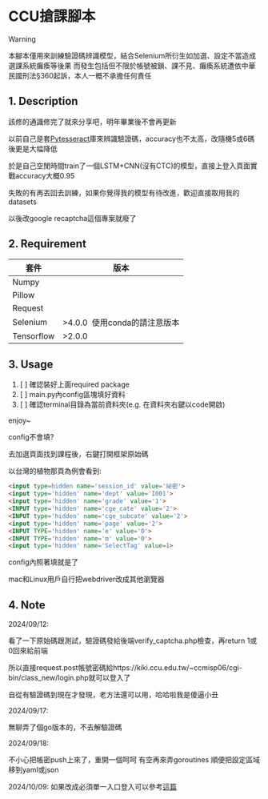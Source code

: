 # CCU搶課腳本

> [!WARNING]
> 本腳本僅用來訓練驗證碼辨識模型，結合Selenium所衍生如加選、設定不當造成選課系統癱瘓等後果
> 而發生包括但不限於帳號被鎖、課不見、癱瘓系統遭依中華民國刑法§360起訴，本人一概不承擔任何責任

## 1. Description

該修的通識修完了就來分享吧，明年畢業後不會再更新

以前自己是套[Pytesseract](https://pypi.org/project/pytesseract/)庫來辨識驗證碼，accuracy也不太高，改隨機5或6碼後更是大幅降低

於是自己空閒時間train了一個LSTM+CNN(沒有CTC)的模型，直接上登入頁面實戰accuracy大概0.95

失敗的有再丟回去訓練，如果你覺得我的模型有待改進，歡迎直接取用我的datasets

以後改google recaptcha這個專案就廢了

## 2. Requirement

| 套件       | 版本                           |
| ---------- | ------------------------------ |
| Numpy      |                                |
| Pillow     |                                |
| Request    |                                |
| Selenium   | >4.0.0  使用conda的請注意版本 |
| Tensorflow | >2.0.0                         |

## 3. Usage

1. [ ] 確認裝好上面required package
2. [ ] main.py內config區塊填好資料
3. [ ] 確認terminal目錄為當前資料夾(e.g. 在資料夾右鍵以code開啟)

enjoy~

config不會填?

去加選頁面找到課程後，右鍵打開框架原始碼

以台灣的植物那頁為例會看到:

```html
<input type=hidden name='session_id' value='祕密'>
<input type='hidden' name='dept' value='I001'>
<input type='hidden' name='grade' value='1'>
<INPUT type='hidden' name='cge_cate' value='2'>
<INPUT type='hidden' name='cge_subcate' value='2'>
<input type='hidden' name='page' value='2'>
<INPUT TYPE='hidden' name='e' value='0'>
<INPUT TYPE='hidden' name='m' value='0'>
<input type='hidden' name='SelectTag' value=1>
```

config內照著填就是了

mac和Linux用戶自行把webdriver改成其他瀏覽器

## 4. Note

2024/09/12:

看了一下原始碼跟測試，驗證碼發給後端verify_captcha.php檢查，再return 1或0回來給前端

所以直接request.post帳號密碼給https://kiki.ccu.edu.tw/~ccmisp06/cgi-bin/class_new/login.php就可以登入了

自從有驗證碼到現在才發現，老方法還可以用，哈哈啦我是傻逼小丑

2024/09/17:

無聊弄了個go版本的，不去解驗證碼

2024/09/18:

不小心把帳密push上來了，重開一個呵呵
有空再來弄goroutines 順便把設定區域移到yaml或json

2024/10/09:
如果改成必須單一入口登入可以參考[這篇](https://github.com/chimingwang69/ccuSSO_keep_login)

